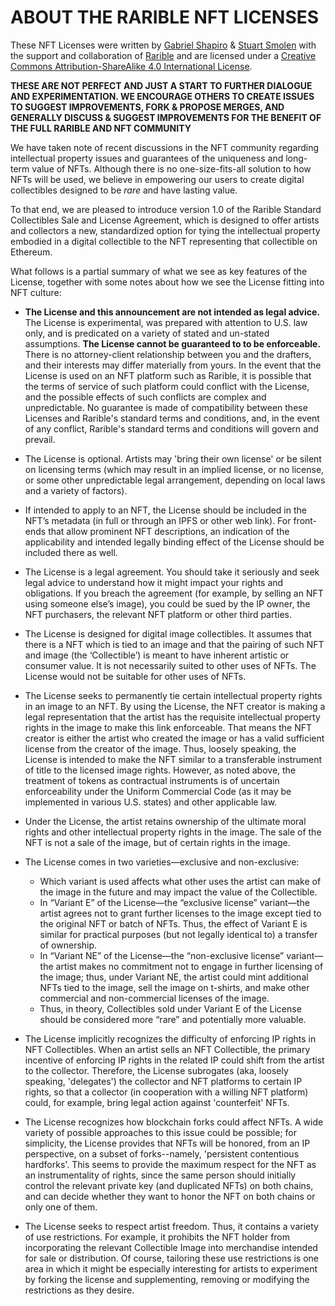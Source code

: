 # ABOUT THE RARIBLE NFT LICENSES

These NFT Licenses were written by [Gabriel Shapiro](https://twitter.com/lex_node) & [Stuart Smolen](https://bsvlaw.com/team/stuart-smolen-partner/) with the support and collaboration of [Rarible](https://rarible.com) and are licensed under a [Creative Commons Attribution-ShareAlike 4.0 International License](https://creativecommons.org/licenses/by-sa/4.0/). 

**THESE ARE NOT PERFECT AND JUST A START TO FURTHER DIALOGUE AND EXPERIMENTATION. WE ENCOURAGE OTHERS TO CREATE ISSUES TO SUGGEST IMPROVEMENTS, FORK & PROPOSE MERGES, AND GENERALLY DISCUSS & SUGGEST IMPROVEMENTS FOR THE BENEFIT OF THE FULL RARIBLE AND NFT COMMUNITY**

We have taken note of recent discussions in the NFT community regarding intellectual property issues and guarantees of the uniqueness and long-term value of NFTs. Although there is no one-size-fits-all solution to how NFTs will be used, we believe in empowering our users to create digital collectibles designed to be *rare* and have lasting value. 

To that end, we are pleased to introduce version 1.0 of the Rarible Standard Collectibles Sale and License Agreement, which is designed to offer artists and collectors a new, standardized option for tying the intellectual property embodied in a digital collectible to the NFT representing that collectible on Ethereum. 

What follows is a partial summary of what we see as key features of the License, together with some notes about how we see the License fitting into NFT culture:

* **The License and this announcement are not intended as legal advice.** The License is experimental, was prepared with attention to U.S. law only, and is predicated on a variety of stated and un-stated assumptions. **The License cannot be guaranteed to to be enforceable.** There is no attorney-client relationship between you and the drafters, and their interests may differ materially from yours. In the event that the License is used on an NFT platform such as Rarible, it is possible that the terms of service of such platform could conflict with the License, and the possible effects of such conflicts are complex and unpredictable. No guarantee is made of compatibility between these Licenses and Rarible's standard terms and conditions, and, in the event of any conflict, Rarible's standard terms and conditions will govern and prevail. 

* The License is optional. Artists may 'bring their own license' or be silent on licensing terms (which may result in an implied license, or no license, or some other unpredictable legal arrangement, depending on local laws and a variety of factors). 

* If intended to apply to an NFT, the License should be included in the NFT’s metadata (in full or through an IPFS or other web link). For front-ends that allow prominent NFT descriptions, an indication of the applicability and intended legally binding effect of the License should be included there as well. 

* The License is a legal agreement. You should take it seriously and seek legal advice to understand how it might impact your rights and obligations. If you breach the agreement (for example, by selling an NFT using someone else’s image), you could be sued by the IP owner, the NFT purchasers, the relevant NFT platform or other third parties. 

* The License is designed for digital image collectibles. It assumes that there is a NFT which is tied to an image and that the pairing of such NFT and image (the ‘Collectible’) is meant to have inherent artistic or consumer value. It is not necessarily suited to other uses of NFTs. The License would not be suitable for other uses of NFTs. 

* The License seeks to permanently tie certain intellectual property rights in an image to an NFT. By using the License, the NFT creator is making a legal representation that the artist has the requisite intellectual property rights in the image to make this link enforceable. That means the NFT creator is either the artist who created the image or has a valid sufficient license from the creator of the image. Thus, loosely speaking, the License is intended to make the NFT similar to a transferable instrument of title to the licensed image rights. However, as noted above, the treatment of tokens as contractual instruments is of uncertain enforceability under the Uniform Commercial Code (as it may be implemented in various U.S. states) and other applicable law. 

* Under the License, the artist retains ownership of the ultimate moral rights and other intellectual property rights in the image. The sale of the NFT is not a sale of the image, but of certain rights in the image. 

* The License comes in two varieties—exclusive and non-exclusive: 

    * Which variant is used affects what other uses the artist can make of the image in the future and may impact the value of the Collectible.
    * In “Variant E” of the License—the “exclusive license” variant—the artist agrees not to grant further licenses to the image except tied to the original NFT or batch of NFTs. Thus, the effect of Variant E is similar for practical purposes (but not legally identical to) a transfer of ownership. 
    * In “Variant NE” of the License—the “non-exclusive license” variant—the artist makes no commitment not to engage in further licensing of the image; thus, under Variant NE, the artist could mint additional NFTs tied to the image, sell the image on t-shirts, and make other commercial and non-commercial licenses of the image. 
    * Thus, in theory, Collectibles sold under Variant E of the License should be considered more “rare” and potentially more valuable. 

* The License implicitly recognizes the difficulty of enforcing IP rights in NFT Collectibles. When an artist sells an NFT Collectible, the primary incentive of enforcing IP rights in the related IP could shift from the artist to the collector. Therefore, the License subrogates (aka, loosely speaking, 'delegates') the collector and NFT platforms to certain IP rights, so that a collector (in cooperation with a willing NFT platform) could, for example, bring legal action against 'counterfeit' NFTs. 

* The License recognizes how blockchain forks could affect NFTs. A wide variety of possible approaches to this issue could be possible; for simplicity, the License provides that NFTs will be honored, from an IP perspective, on a subset of forks--namely, 'persistent contentious hardforks'. This seems to provide the maximum respect for the NFT as an instrumentality of rights, since the same person should initially control the relevant private key (and duplicated NFTs) on both chains, and can decide whether they want to honor the NFT on both chains or only one of them. 

* The License seeks to respect artist freedom. Thus, it contains a variety of use restrictions. For example, it prohibits the NFT holder from incorporating the relevant Collectible Image into merchandise intended for sale or distribution. Of course, tailoring these use restrictions is one area in which it might be especially interesting for artists to experiment by forking the license and supplementing, removing or modifying the restrictions as they desire. 
